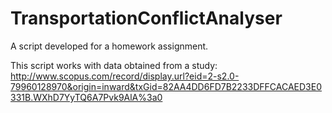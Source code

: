 TransportationConflictAnalyser
==============================

A script developed for a homework assignment.

This script works with data obtained from a study: 
http://www.scopus.com/record/display.url?eid=2-s2.0-79960128970&origin=inward&txGid=82AA4DD6FD7B2233DFFCACAED3E0331B.WXhD7YyTQ6A7Pvk9AlA%3a0 
